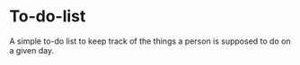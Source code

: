 # To-do-list
A simple to-do list to keep track of the things a person is supposed to do on a given day.
